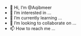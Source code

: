 - 👋 Hi, I’m @Aqibmeer
- 👀 I’m interested in ...
- 🌱 I’m currently learning ...
- 💞️ I’m looking to collaborate on ...
- 📫 How to reach me ...

<!---
Aqibmeer/Aqibmeer is a ✨ special ✨ repository because its `README.md` (this file) appears on your GitHub profile.
You can click the Preview link to take a look at your changes.
7-->
